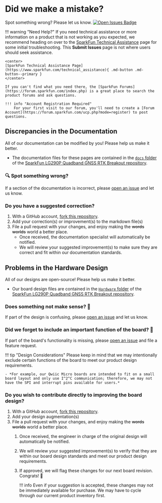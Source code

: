 # Did we make a mistake?

Spot something wrong? Please let us know. [![Open Issues Badge](https://img.shields.io/github/issues/sparkfun/SparkFun_LG290P_Quadband_GNSS_RTK_Breakout.svg)](https://github.com/sparkfun/SparkFun_LG290P_Quadband_GNSS_RTK_Breakout/issues "Issues")

<!-- Technical Assistance Box -->
!!! warning "Need Help?"
	If you need technical assistance or more information on a product that is not working as you expected, we recommend heading on over to the [SparkFun Technical Assistance](https://www.sparkfun.com/technical_assistanc) page for some initial troubleshooting. This **Submit Issues** page is not where users should seek assistance.

	<center>
	[SparkFun Technical Assistance Page](https://www.sparkfun.com/technical_assistance){ .md-button .md-button--primary }
	</center>

	If you can't find what you need there, the [SparkFun Forums](https://forum.sparkfun.com/index.php) is a great place to search the product forums and ask questions.

	!!! info "Account Registration Required"
		For your first visit to our forum, you'll need to create a [Forum Account](https://forum.sparkfun.com/ucp.php?mode=register) to post questions.


## Discrepancies in the Documentation

All of our documentation can be modified by you! Please help us make it better.

- The documentation files for these pages are contained in the [`docs` folder](https://github.com/sparkfun/SparkFun_LG290P_Quadband_GNSS_RTK_Breakout/tree/main/docs) of the [SparkFun LG290P Quadband GNSS RTK Breakout repository](https://github.com/sparkfun/SparkFun_LG290P_Quadband_GNSS_RTK_Breakout).

### 🔍 Spot something wrong?

If a section of the documentation is incorrect, please [open an issue](https://github.com/sparkfun/SparkFun_LG290P_Quadband_GNSS_RTK_Breakout/issues) and let us know.

### Do you have a suggested correction?

1. With a GitHub account, [fork this repository](https://github.com/sparkfun/SparkFun_LG290P_Quadband_GNSS_RTK_Breakout/fork).
2. Add your correction(s) or improvement(s) to the markdown file(s)
3. File a pull request with your changes, and enjoy making the ~~words~~ ~~worlds~~ world a better place.
	- Once received, the documentation specialist will automatically be notified.
	- We will review your suggested improvement(s) to make sure they are correct and fit within our documentation standards.

## Problems in the Hardware Design

All of our designs are open-source! Please help us make it better.

- Our board design files are contained in the [`Hardware` folder](https://github.com/sparkfun/SparkFun_LG290P_Quadband_GNSS_RTK_Breakout/tree/main/Hardware) of the [SparkFun LG290P Quadband GNSS RTK Breakout repository](https://github.com/sparkfun/SparkFun_LG290P_Quadband_GNSS_RTK_Breakout).

### Does something not make sense? 🤔

If part of the design is confusing, please [open an issue](https://github.com/sparkfun/SparkFun_LG290P_Quadband_GNSS_RTK_Breakout/issues) and let us know.

### Did we forget to include an important function of the board? 🤦

If part of the board's functionality is missing, please [open an issue](https://github.com/sparkfun/SparkFun_LG290P_Quadband_GNSS_RTK_Breakout/issues) and file a feature request.

!!! tip "Design Considerations"
	Please keep in mind that we may intentionally exclude certain functions of the board to meet our product design requirements.

	- *For example, our Qwiic Micro boards are intended to fit on a small board layout and only use I^2^C communication; therefore, we may not have the SPI and interrupt pins available for users.*


### Do you wish to contribute directly to improving the board design?

1. With a GitHub account, [fork this repository](https://github.com/sparkfun/SparkFun_LG290P_Quadband_GNSS_RTK_Breakout/fork).
2. Add your design augmentation(s)
3. File a pull request with your changes, and enjoy making the ~~words~~ ~~worlds~~ world a better place.
	1. Once received, the engineer in charge of the original design will automatically be notified.
	2. We will review your suggested improvement(s) to verify that they are within our board design standards and meet our product design requirements.
	3. If approved, we will flag these changes for our next board revision. Congrats! 🍻

		!!! info
			Even if your suggestion is accepted, these changes may not be immediately available for purchase. We may have to cycle through our current product inventory first.
